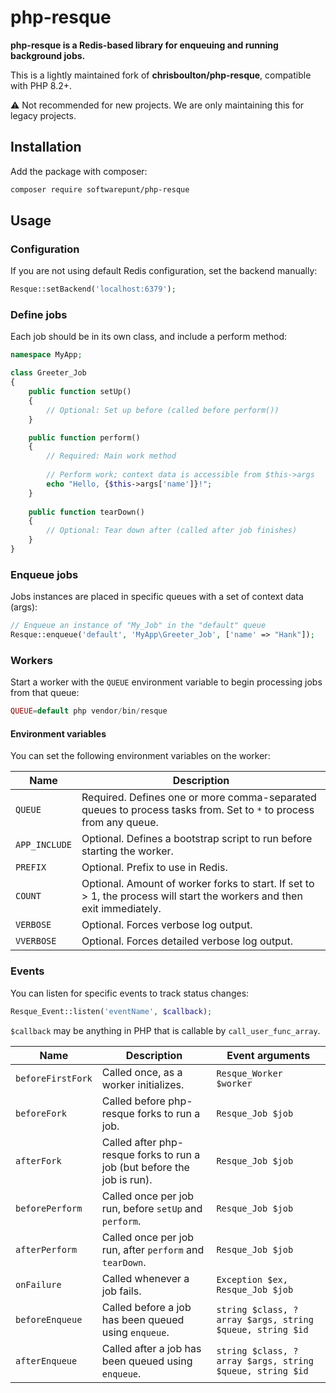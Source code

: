 # php-resque

**php-resque is a Redis-based library for enqueuing and running background jobs.**

This is a lightly maintained fork of **chrisboulton/php-resque**, compatible with PHP 8.2+.

⚠️ Not recommended for new projects. We are only maintaining this for legacy projects.

## Installation

Add the package with composer:

```bash
composer require softwarepunt/php-resque
```

## Usage

### Configuration

If you are not using default Redis configuration, set the backend manually:

```php
Resque::setBackend('localhost:6379');
```

### Define jobs

Each job should be in its own class, and include a perform method:

```php
namespace MyApp;

class Greeter_Job
{
    public function setUp()
    {
        // Optional: Set up before (called before perform())
    }

    public function perform()
    {
        // Required: Main work method
        
        // Perform work; context data is accessible from $this->args
        echo "Hello, {$this->args['name']}!";
    }
    
    public function tearDown()
    {
        // Optional: Tear down after (called after job finishes)
    }
}
```

### Enqueue jobs

Jobs instances are placed in specific queues with a set of context data (args):

```php
// Enqueue an instance of "My_Job" in the "default" queue
Resque::enqueue('default', 'MyApp\Greeter_Job', ['name' => "Hank"]);
```

### Workers

Start a worker with the `QUEUE` environment variable to begin processing jobs from that queue:

```php
QUEUE=default php vendor/bin/resque
```

#### Environment variables

You can set the following environment variables on the worker:

| Name          | Description                                                                                                             |
|---------------|-------------------------------------------------------------------------------------------------------------------------|
| `QUEUE`       | Required. Defines one or more comma-separated queues to process tasks from. Set to `*` to process from any queue.       |
| `APP_INCLUDE` | Optional. Defines a bootstrap script to run before starting the worker.                                                 |
| `PREFIX`      | Optional. Prefix to use in Redis.                                                                                       |
| `COUNT`       | Optional. Amount of worker forks to start. If set to > 1, the process will start the workers and then exit immediately. |
| `VERBOSE`     | Optional. Forces verbose log output.                                                                                    |
| `VVERBOSE`    | Optional. Forces detailed verbose log output.                                                                           |

### Events

You can listen for specific events to track status changes:

```php
Resque_Event::listen('eventName', $callback);
```

`$callback` may be anything in PHP that is callable by `call_user_func_array`.

| Name              | Description                                                             | Event arguments                                          |
|-------------------|-------------------------------------------------------------------------|----------------------------------------------------------|
| `beforeFirstFork` | Called once, as a worker initializes.                                   | `Resque_Worker $worker`                                  |
| `beforeFork`      | Called before php-resque forks to run a job.                            | `Resque_Job $job`                                        |
| `afterFork`       | Called after php-resque forks to run a job (but before the job is run). | `Resque_Job $job`                                        |
| `beforePerform`   | Called once per job run, before `setUp` and `perform`.                  | `Resque_Job $job`                                        |
| `afterPerform`    | Called once per job run, after `perform` and `tearDown`.                | `Resque_Job $job`                                        |
| `onFailure`       | Called whenever a job fails.                                            | `Exception $ex, Resque_Job $job`                         |
| `beforeEnqueue`   | Called before a job has been queued using `enqueue`.                    | `string $class, ?array $args, string $queue, string $id` |
| `afterEnqueue`    | Called after a job has been queued using `enqueue`.                     | `string $class, ?array $args, string $queue, string $id` |
